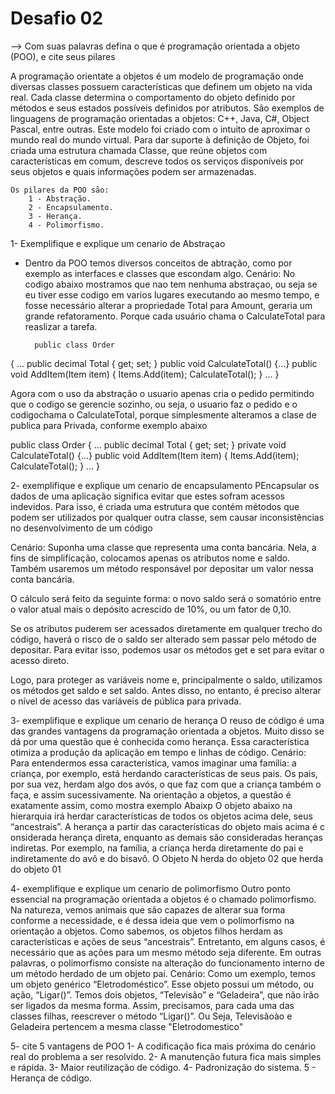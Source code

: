 
<h1>
Desafio 02

</h1>

--> Com suas palavras defina o que é programação orientada a objeto (POO), e cite seus pilares

A programação orientate a objetos é um modelo de programação onde diversas classes possuem
características que definem um objeto na vida real. Cada classe determina o comportamento do
objeto definido por métodos e seus estados possíveis definidos por atributos. São exemplos de
linguagens de programação orientadas a objetos: C++, Java, C#, Object Pascal, entre outras.
Este modelo foi criado com o intuito de aproximar o mundo real do mundo virtual.
Para dar suporte à definição de Objeto, foi criada uma estrutura chamada Classe,
que reúne objetos com características em comum, descreve todos os serviços disponíveis por
seus objetos e quais informações podem ser armazenadas.

	Os pilares da POO são:	
		1 - Abstração.
		2 - Encapsulamento.
		3 - Herança.
		4 - Polimorfismo.


1-	Exemplifique e explique um cenario de Abstraçao
- Dentro da POO temos diversos
conceitos de abtração, como por exemplo as interfaces
e classes que escondam algo.
Cenário:  No codigo abaixo mostramos que nao tem nenhuma abstraçao, ou seja
se eu tiver esse codigo em varios lugares executando ao mesmo tempo, e fosse
necessário alterar a propriedade Total para Amount, geraria um grande refatoramento.
Porque cada usuário chama o CalculateTotal para reaslizar a tarefa.

		public class Order 
{
...
public decimal Total { get; set; }
public void CalculateTotal() {...}
public void AddItem(Item item)
{
Items.Add(item);
CalculateTotal();
}
...
}

Agora com o uso da abstração o usuario apenas cria o pedido permitindo que o
codigo se gerencie sozinho, ou seja, o usuario faz o pedido e o codigochama o
CalculateTotal, porque simplesmente alteramos a clase de publica para Privada,
conforme exemplo abaixo

public class Order
{
...
public decimal Total { get; set; }
private void CalculateTotal() {...}
public void AddItem(Item item)
{
Items.Add(item);
CalculateTotal();
}
...
}



2-  exemplifique e explique um cenario de encapsulamento
PEncapsular os dados de uma aplicação significa evitar
que estes sofram acessos indevidos. Para isso, é criada
uma estrutura que contém métodos que podem ser utilizados
por qualquer outra classe, sem causar inconsistências no
desenvolvimento de um código

Cenário: Suponha uma classe que representa uma conta bancária. Nela,
a fins de simplificação, colocamos apenas os atributos nome e saldo.
Também usaremos um método responsável por depositar um valor nessa conta bancária.

O cálculo será feito da seguinte forma: o novo saldo será o somatório
entre o valor atual mais o depósito acrescido de 10%, ou um fator de 0,10.

Se os atributos puderem ser acessados diretamente em qualquer trecho do código,
haverá o risco de o saldo ser alterado sem passar pelo método de depositar.
Para evitar isso, podemos usar os métodos get e set para evitar o acesso direto.

Logo, para proteger as variáveis nome e, principalmente o saldo, utilizamos
os métodos get saldo e set saldo. Antes disso, no entanto, é preciso alterar
o nível de acesso das variáveis de pública para privada.


3-  exemplifique e explique um cenario de herança
O reuso de código é uma das grandes vantagens da
programação orientada a objetos. Muito disso se dá
por uma questão que é conhecida como herança.
Essa característica otimiza a produção da aplicação
em tempo e linhas de código.
Cenário:
Para entendermos essa característica, vamos imaginar uma família: a criança,
por exemplo, está herdando características de seus pais. Os pais, por sua vez,
herdam algo dos avós, o que faz com que a criança também o faça, e assim sucessivamente.
Na orientação a objetos, a questão é exatamente assim, como mostra exemplo  Abaixp
O objeto abaixo na hierarquia irá herdar características de todos os objetos acima dele,
seus “ancestrais”. A herança a partir das características do objeto mais acima é c
onsiderada herança direta, enquanto as demais são consideradas heranças indiretas.
Por exemplo, na família, a criança herda diretamente do pai e indiretamente do avô e do
bisavô.
O Objeto N herda do objeto 02 que herda do objeto 01

4-  exemplifique e explique um cenario de polimorfismo
Outro ponto essencial na programação orientada a objetos é o chamado polimorfismo.
Na natureza, vemos animais que são capazes de alterar sua forma conforme a
necessidade, e é dessa ideia que vem o polimorfismo na orientação a objetos.
Como sabemos, os objetos filhos herdam as características e ações de seus
“ancestrais”. Entretanto, em alguns casos, é necessário que as ações para um mesmo
método seja diferente. Em outras palavras, o polimorfismo consiste na alteração do
funcionamento interno de um método herdado de um objeto pai.
Cenário:
Como um exemplo, temos um objeto genérico “Eletrodoméstico”. Esse objeto possui um método,
ou ação, “Ligar()”. Temos dois objetos, “Televisão” e “Geladeira”, que não irão ser
ligados da mesma forma. Assim, precisamos, para cada uma das classes filhas, reescrever
o método “Ligar()”.
Ou Seja, Televisãoào e Geladeira pertencem a mesma classe "Eletrodomestico"


5-  cite 5 vantagens de POO
1- A codificação fica mais próxima do cenário real do problema a ser resolvido.
2- A manutenção futura fica mais simples e rápida.
3- Maior reutilização de código.
4- Padronização do sistema.
5 - Herança de código.
	

